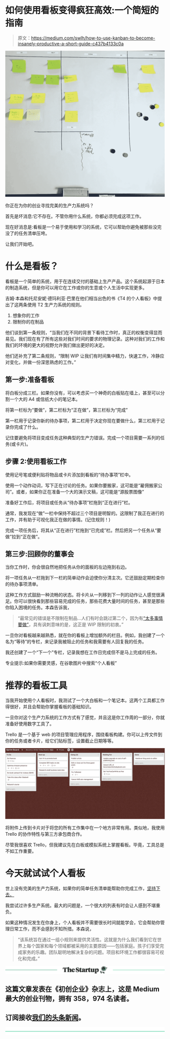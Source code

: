 # 如何使用看板变得疯狂高效:一个简短的指南

> 原文：<https://medium.com/swlh/how-to-use-kanban-to-become-insanely-productive-a-short-guide-c437b4133c0a>

![](img/5d66d24e16e465e8f3407db7aed382de.png)

你正在为你的创业寻找完美的生产力系统吗？

首先是坏消息:它不存在。不管你用什么系统，你都必须完成这项工作。

现在好消息是:看板是一个易于使用和学习的系统，它可以帮助你避免被那些没完没了的任务清单压垮。

让我们开始吧。

# 什么是看板？

看板是一个简单的系统，用于在连续交付的基础上生产产品。这个系统起源于日本的制造系统，但是你可以用它在工作或你的生意或个人生活中实现更多。

吉姆·本森和托尼安妮·德玛利亚·巴里在他们相当出色的书《T4 的个人看板》中提出了这两条使用 T2 生产力系统的规则。

1.  想象你的工作
2.  限制你的在制品

他们谈到第一条规则，“当我们在不同的背景下看待工作时，真正的权衡变得显而易见。我们现在有了所有这些对我们时间的要求的物理记录。这种对我们的工作和我们的环境的更大的视野允许我们做出更好的决定。

他们还补充了第二条规则，“限制 WIP 让我们有时间集中精力，快速工作，冷静应对变化，并做一份深思熟虑的工作。”

## 第一步:准备看板

将白板分成三栏。如果你没有，可以考虑买一个神奇的白板贴在墙上，甚至可以分割一个大的 A4 或信纸大小的笔记本。

将第一栏标为“要做”，第二栏标为“正在做”，第三栏标为“完成”

第一栏用于记录你新的待办事项，第二栏用于决定你现在要做什么，第三栏用于记录你完成了什么。

记住要避免将项目变成任务这种典型的生产力错误。完成一个项目需要一系列的任务(或卡片)。

## 步骤 2:使用看板工作

使用记号笔或便利贴将物品或卡片添加到看板的“待办事项”栏中。

使用一个动作动词，写下正在讨论的任务。如果你要搬家，这可能是“雇佣搬家公司”。或者，如果你正在准备一个大的演示文稿，这可能是“源股票图像”

准备好工作后，将项目或任务从“待办事项”栏拖到“正在进行”栏。

通常，我发现在“做”一栏中保持不超过三个项目是明智的。这限制了我正在进行的工作，并有助于可视化我正在做的事情。(记住规则！)

完成一项任务后，将其从“正在进行”栏拖到“已完成”栏。然后把另一个任务从“要做”拉到“正在做”。

## 第三步:回顾你的董事会

当你工作时，你会很自然地把任务从你的面板的左边拖到右边。

将一项任务从一栏拖到下一栏的简单动作会迫使你分清主次。它还鼓励定期检查你的待办事项清单。

这种工作方式鼓励一种流畅的状态。将卡片从一列移到下一列的动作让人感觉很满足。你可以很快看到那些容易完成的任务，那些花费大量时间的任务，甚至是那些你陷入困境的任务。本森告诉我，

> “最常见的错误是不限制在制品…人们有时会跳过第二个，因为有[“太多事情要做”](https://www.forbes.com/sites/bryancollinseurope/2018/06/14/effective-time-management/#76ed0d191938)，具有讽刺意味的是，这正是 WIP 限制的初衷。”

一旦你对看板越来越熟悉，就在你的看板上增加额外的栏目。例如，我创建了一个名为“等待”的专栏，来记录我被阻止的任务和我需要有人回复我的任务。

我还创建了一个“下一个”专栏，记录我想在工作日完成但不是马上完成的任务。

专业提示:如果你需要灵感，在谷歌图片中搜索“个人看板”

# 推荐的看板工具

当我开始使用个人看板时，我测试了一个大白板和一个笔记本。这两个工具都工作得很好，并且会帮助你掌握看板的基础知识。

一旦你对这个生产力系统的工作方式有了感觉，并且这是你工作周的一部分，你就准备好使用数字工具了。

Trello 是一个基于 web 的项目管理应用程序，围绕看板构建。你可以上传文件到你的任务或者卡片，给它们贴标签，设置截止日期等等。

![](img/50351aef0fccd1824988736907f59be2.png)

将附件上传到卡片对于将您的所有工作集中在一个地方非常有用。类似地，我使用 Trello 的协作特性与第三方承包商合作。

尽管我很喜欢 Trello，但我建议先在白板或模拟系统上掌握看板。毕竟，工具总是不如工作重要。

# 今天就试试个人看板

世上没有完美的生产力系统，如果你的简单任务清单能帮助你完成工作，[坚持下去。](https://www.forbes.com/sites/bryancollinseurope/2018/06/21/goal-strategies/#475c9d627b5a)

我尝试过许多生产系统。最大的问题是，一个很大的列表有时会让人感到不堪重负。

如果这种情况发生在你身上，个人看板并不需要很长时间就能学会，它会帮助你管理日常工作，而不会感到不知所措。本森说，

> “该系统旨在通过一组小规则来提供灵活性。这就是为什么我们看到它在世界上每个国家和每个领域都被采用的主要原因——包括家庭。孩子们享受完成家务的乐趣。团队聪明地解决复杂的问题。项目和环境工作都很容易可视化和完成。”

[![](img/308a8d84fb9b2fab43d66c117fcc4bb4.png)](https://medium.com/swlh)

## 这篇文章发表在《初创企业》杂志上，这是 Medium 最大的创业刊物，拥有 358，974 名读者。

## 订阅接收[我们的头条新闻](http://growthsupply.com/the-startup-newsletter/)。

[![](img/b0164736ea17a63403e660de5dedf91a.png)](https://medium.com/swlh)
